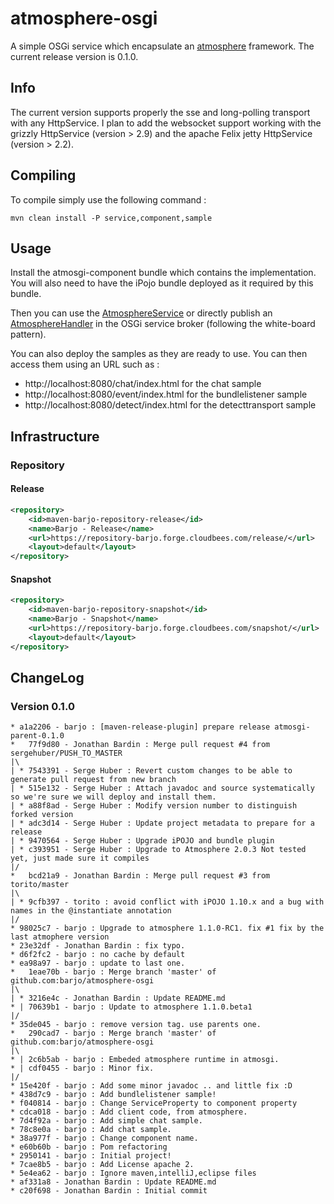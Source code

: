 atmosphere-osgi
===============

A simple OSGi service which encapsulate an [atmosphere](https://github.com/Atmosphere/atmosphere "atmosphere") framework.
The current release version is 0.1.0.

Info
-------
The current version supports properly the sse and long-polling transport with any HttpService. I plan to add the websocket support working with the grizzly HttpService (version > 2.9) and the apache Felix jetty HttpService (version > 2.2).

Compiling
---------
To compile simply use the following command :

```
mvn clean install -P service,component,sample
```

Usage
-----

Install the atmosgi-component bundle which contains the implementation. You will also need to have the iPojo bundle
deployed as it required by this bundle.

Then you can use the [AtmosphereService](https://github.com/barjo/atmosphere-osgi/blob/master/atmosgi-service/src/main/java/org/barjo/atmosgi/AtmosphereService.java) or directly publish an [AtmosphereHandler](https://github.com/Atmosphere/atmosphere/wiki/Understanding-AtmosphereHandler) in the OSGi service broker (following the white-board pattern).

You can also deploy the samples as they are ready to use. You can then access them using an URL such as :
- http://localhost:8080/chat/index.html for the chat sample
- http://localhost:8080/event/index.html for the bundlelistener sample
- http://localhost:8080/detect/index.html for the detecttransport sample

Infrastructure
--------------

### Repository 
  	
#### Release

```xml
<repository>
	<id>maven-barjo-repository-release</id>
	<name>Barjo - Release</name>
	<url>https://repository-barjo.forge.cloudbees.com/release/</url>
	<layout>default</layout>
</repository>
```

  	
#### Snapshot

```xml
<repository>
	<id>maven-barjo-repository-snapshot</id>
	<name>Barjo - Snapshot</name>
	<url>https://repository-barjo.forge.cloudbees.com/snapshot/</url>
	<layout>default</layout>
</repository>
```

ChangeLog
---------

### Version 0.1.0

```log
* a1a2206 - barjo : [maven-release-plugin] prepare release atmosgi-parent-0.1.0
*   77f9d80 - Jonathan Bardin : Merge pull request #4 from sergehuber/PUSH_TO_MASTER
|\  
| * 7543391 - Serge Huber : Revert custom changes to be able to generate pull request from new branch
| * 515e132 - Serge Huber : Attach javadoc and source systematically so we're sure we will deploy and install them.
| * a88f8ad - Serge Huber : Modify version number to distinguish forked version
| * adc3d14 - Serge Huber : Update project metadata to prepare for a release
| * 9470564 - Serge Huber : Upgrade iPOJO and bundle plugin
| * c393951 - Serge Huber : Upgrade to Atmosphere 2.0.3 Not tested yet, just made sure it compiles
|/  
*   bcd21a9 - Jonathan Bardin : Merge pull request #3 from torito/master
|\  
| * 9cfb397 - torito : avoid conflict with iPOJO 1.10.x and a bug with names in the @instantiate annotation
|/  
* 98025c7 - barjo : Upgrade to atmosphere 1.1.0-RC1. fix #1 fix by the last atmophere version
* 23e32df - Jonathan Bardin : fix typo.
* d6f2fc2 - barjo : no cache by default
* ea98a97 - barjo : update to last one.
*   1eae70b - barjo : Merge branch 'master' of github.com:barjo/atmosphere-osgi
|\  
| * 3216e4c - Jonathan Bardin : Update README.md
* | 70639b1 - barjo : Update to atmosphere 1.1.0.beta1
|/  
* 35de045 - barjo : remove version tag. use parents one.
*   290cad7 - barjo : Merge branch 'master' of github.com:barjo/atmosphere-osgi
|\  
* | 2c6b5ab - barjo : Embeded atmosphere runtime in atmosgi.
* | cdf0455 - barjo : Minor fix.
|/  
* 15e420f - barjo : Add some minor javadoc .. and little fix :D
* 438d7c9 - barjo : Add bundlelistener sample!
* f040814 - barjo : Change ServiceProperty to component property
* cdca018 - barjo : Add client code, from atmosphere.
* 7d4f92a - barjo : Add simple chat sample.
* 78c8e0a - barjo : Add chat sample.
* 38a977f - barjo : Change component name.
* e60b60b - barjo : Pom refactoring
* 2950141 - barjo : Initial project!
* 7cae8b5 - barjo : Add License apache 2.
* 5e4ea62 - barjo : Ignore maven,intelliJ,eclipse files
* af331a8 - Jonathan Bardin : Update README.md
* c20f698 - Jonathan Bardin : Initial commit
```

